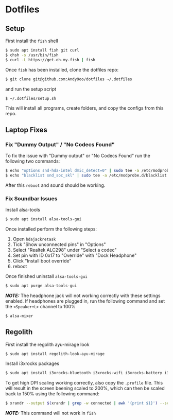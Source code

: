 # Dotfiles

## Setup
First install the `fish` shell
```sh
$ sudo apt install fish git curl
$ chsh -s /usr/bin/fish
$ curl -L https://get.oh-my.fish | fish
```

Once `fish` has been installed, clone the dotfiles repo: 
```sh
$ git clone git@github.com:Andy9oo/dotfiles ~/.dotfiles
```
and run the setup script

```sh
$ ~/.dotfiles/setup.sh
```

This will install all programs, create folders, and copy the configs from this repo.

## Laptop Fixes

### Fix "Dummy Output" / "No Codecs Found"
To fix the issue with "Dummy output" or "No Codecs Found" run the following two commands:

```sh
$ echo "options snd-hda-intel dmic_detect=0" | sudo tee -a /etc/modprobe.d/alsa-base.conf
$ echo "blacklist snd_soc_skl" | sudo tee -a /etc/modprobe.d/blacklist.conf
```

After this `reboot` and sound should be working.

### Fix Soundbar Issues

Install alsa-tools

```sh
$ sudo apt install alsa-tools-gui
```

Once installed perform the following steps:

1. Open `hdajackretask`
2. Tick "Show unconnected pins" in "Options"
3. Select "Realtek ALC298" under "Select a codec"
4. Set pin with ID 0x17 to "Override" with "Dock Headphone"
5. Click "Install boot override" 
6. reboot

Once finished uninstall `alsa-tools-gui`
```sh
$ sudo apt purge alsa-tools-gui
```

**_NOTE:_** The headphone jack will not working correctly with these settings enabled. If headphones are plugged in, run the following command and set the `<Speaker+L>` channel to 100%

```sh
$ alsa-mixer
```

## Regolith
First install the regolith ayu-mirage look
```sh
$ sudo apt install regolith-look-ayu-mirage
``` 

Install i3xrocks packages
```sh
$ sudo apt install i3xrocks-bluetooth i3xrocks-wifi i3xrocks-battery i3xrocks-rofication i3xrocks-time
```

To get high DPI scaling working correctly, also copy the `.profile` file. This will result in the screen beening scaled to 200%, which can then be scaled back to 150% using the following command:

```sh
$ xrandr --output $(xrandr | grep -w connected | awk '{print $1}') --scale 1.5x1.5
```

**_NOTE:_** This command will not work in `fish`
